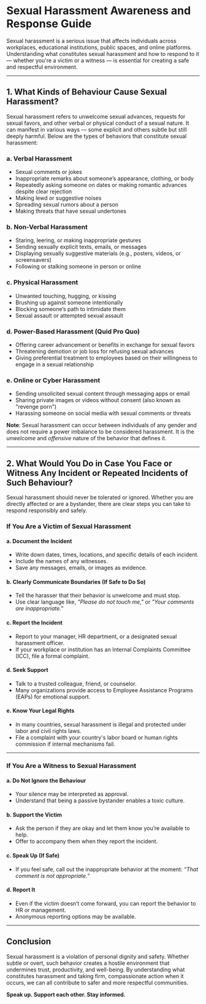 # Sexual Harassment Awareness and Response Guide

Sexual harassment is a serious issue that affects individuals across workplaces, educational institutions, public spaces, and online platforms. Understanding what constitutes sexual harassment and how to respond to it — whether you're a victim or a witness — is essential for creating a safe and respectful environment.

---

## 1. What Kinds of Behaviour Cause Sexual Harassment?

Sexual harassment refers to unwelcome sexual advances, requests for sexual favors, and other verbal or physical conduct of a sexual nature. It can manifest in various ways — some explicit and others subtle but still deeply harmful. Below are the types of behaviors that constitute sexual harassment:

### a. **Verbal Harassment**
- Sexual comments or jokes
- Inappropriate remarks about someone’s appearance, clothing, or body
- Repeatedly asking someone on dates or making romantic advances despite clear rejection
- Making lewd or suggestive noises
- Spreading sexual rumors about a person
- Making threats that have sexual undertones

### b. **Non-Verbal Harassment**
- Staring, leering, or making inappropriate gestures
- Sending sexually explicit texts, emails, or messages
- Displaying sexually suggestive materials (e.g., posters, videos, or screensavers)
- Following or stalking someone in person or online

### c. **Physical Harassment**
- Unwanted touching, hugging, or kissing
- Brushing up against someone intentionally
- Blocking someone’s path to intimidate them
- Sexual assault or attempted sexual assault

### d. **Power-Based Harassment (Quid Pro Quo)**
- Offering career advancement or benefits in exchange for sexual favors
- Threatening demotion or job loss for refusing sexual advances
- Giving preferential treatment to employees based on their willingness to engage in a sexual relationship

### e. **Online or Cyber Harassment**
- Sending unsolicited sexual content through messaging apps or email
- Sharing private images or videos without consent (also known as "revenge porn")
- Harassing someone on social media with sexual comments or threats

**Note**: Sexual harassment can occur between individuals of any gender and does not require a power imbalance to be considered harassment. It is the *unwelcome* and *offensive* nature of the behavior that defines it.

---

## 2. What Would You Do in Case You Face or Witness Any Incident or Repeated Incidents of Such Behaviour?

Sexual harassment should never be tolerated or ignored. Whether you are directly affected or are a bystander, there are clear steps you can take to respond responsibly and safely.

### If You Are a Victim of Sexual Harassment

#### a. **Document the Incident**
- Write down dates, times, locations, and specific details of each incident.
- Include the names of any witnesses.
- Save any messages, emails, or images as evidence.

#### b. **Clearly Communicate Boundaries (If Safe to Do So)**
- Tell the harasser that their behavior is unwelcome and must stop.
- Use clear language like, *"Please do not touch me,"* or *"Your comments are inappropriate."*

#### c. **Report the Incident**
- Report to your manager, HR department, or a designated sexual harassment officer.
- If your workplace or institution has an Internal Complaints Committee (ICC), file a formal complaint.

#### d. **Seek Support**
- Talk to a trusted colleague, friend, or counselor.
- Many organizations provide access to Employee Assistance Programs (EAPs) for emotional support.

#### e. **Know Your Legal Rights**
- In many countries, sexual harassment is illegal and protected under labor and civil rights laws.
- File a complaint with your country's labor board or human rights commission if internal mechanisms fail.

---

### If You Are a Witness to Sexual Harassment

#### a. **Do Not Ignore the Behaviour**
- Your silence may be interpreted as approval.
- Understand that being a passive bystander enables a toxic culture.

#### b. **Support the Victim**
- Ask the person if they are okay and let them know you’re available to help.
- Offer to accompany them when they report the incident.

#### c. **Speak Up (If Safe)**
- If you feel safe, call out the inappropriate behavior at the moment: *“That comment is not appropriate.”*

#### d. **Report It**
- Even if the victim doesn’t come forward, you can report the behavior to HR or management.
- Anonymous reporting options may be available.

---

## Conclusion

Sexual harassment is a violation of personal dignity and safety. Whether subtle or overt, such behavior creates a hostile environment that undermines trust, productivity, and well-being. By understanding what constitutes harassment and taking firm, compassionate action when it occurs, we can all contribute to safer and more respectful communities.

**Speak up. Support each other. Stay informed.**

